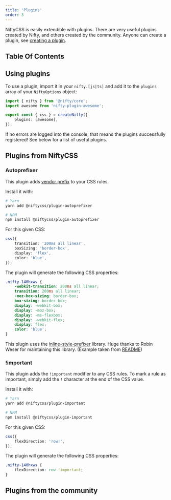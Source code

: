 ```yaml
---
title: 'Plugins'
order: 3
---
```


NiftyCSS is easily extendible with plugins. There are very useful plugins created by Nifty, and others created by the community. Anyone can create a plugin, see [creating a plugin](#create-a-plugin).

## Table Of Contents

## Using plugins
To use a plugin, import it in your `nifty.[js|ts]` and add it to the `plugins` array of your `NiftyOptions` object:
```typescript
import { nifty } from '@nifty/core';
import awesome from 'nifty-plugin-awesome';

export const { css } = createNifty({
    plugins: [awesome],
});
```

If no errors are logged into the console, that means the plugins successfully registered! See below for a list of useful plugins.

## Plugins from NiftyCSS

### Autoprefixer
This plugin adds [vendor prefix](https://developer.mozilla.org/en-US/docs/Glossary/Vendor_Prefix) to your CSS rules.

Install it with:

```bash
# Yarn
yarn add @niftycss/plugin-autoprefixer

# NPM
npm install @niftycss/plugin-autoprefixer
```

For this given CSS:

```typescript
css({
    transition: '200ms all linear',
    boxSizing: 'border-box',
    display: 'flex',
    color: 'blue',
});
```

The plugin will generate the following CSS properties:
```css
.nifty-140hxws {
    -webkit-transition: 200ms all linear;
    transition: 200ms all linear;
    -moz-box-sizing: border-box;
    box-sizing: border-box;
    display: -webkit-box;
    display: -moz-box;
    display: -ms-flexbox;
    display: -webkit-flex;
    display: flex;
    color: 'blue';
}
```

This plugin uses the [inline-style-prefixer](https://github.com/robinweser/inline-style-prefixer) library. Huge thanks to Robin Weser for maintaining this library.
(Example taken from [README](https://github.com/robinweser/inline-style-prefixer#usage))

### !important
This plugin adds the `!important` modifier to any CSS rules. To mark a rule as important, simply add the `!` character at the end of the CSS value.

Install it with:

```bash
# Yarn
yarn add @niftycss/plugin-important

# NPM
npm install @niftycss/plugin-important
```

For this given CSS:

```typescript
css({
    flexDirection: 'row!',
});
```

The plugin will generate the following CSS properties:
```css
.nifty-140hxws {
    flexDirection: row !important;
}
```

## Plugins from the community
